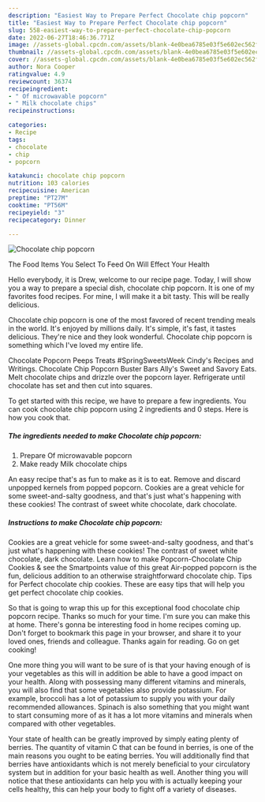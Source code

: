```yaml
---
description: "Easiest Way to Prepare Perfect Chocolate chip popcorn"
title: "Easiest Way to Prepare Perfect Chocolate chip popcorn"
slug: 558-easiest-way-to-prepare-perfect-chocolate-chip-popcorn
date: 2022-06-27T18:46:36.771Z
image: //assets-global.cpcdn.com/assets/blank-4e0bea6785e03f5e602ec562f230caae08da540cada707380b4fe1bbebba43da.png
thumbnail: //assets-global.cpcdn.com/assets/blank-4e0bea6785e03f5e602ec562f230caae08da540cada707380b4fe1bbebba43da.png
cover: //assets-global.cpcdn.com/assets/blank-4e0bea6785e03f5e602ec562f230caae08da540cada707380b4fe1bbebba43da.png
author: Nora Cooper
ratingvalue: 4.9
reviewcount: 36374
recipeingredient:
- " Of microwavable popcorn"
- " Milk chocolate chips"
recipeinstructions:

categories:
- Recipe
tags:
- chocolate
- chip
- popcorn

katakunci: chocolate chip popcorn 
nutrition: 103 calories
recipecuisine: American
preptime: "PT27M"
cooktime: "PT56M"
recipeyield: "3"
recipecategory: Dinner

---
```



![Chocolate chip popcorn](//assets-global.cpcdn.com/assets/blank-4e0bea6785e03f5e602ec562f230caae08da540cada707380b4fe1bbebba43da.png)

The Food Items You Select To Feed On Will Effect Your Health

Hello everybody, it is Drew, welcome to our recipe page. Today, I will show you a way to prepare a special dish, chocolate chip popcorn. It is one of my favorites food recipes. For mine, I will make it a bit tasty. This will be really delicious.

Chocolate chip popcorn is one of the most favored of recent trending meals in the world. It's enjoyed by millions daily. It's simple, it's fast, it tastes delicious. They're nice and they look wonderful. Chocolate chip popcorn is something which I've loved my entire life.

Chocolate Popcorn Peeps Treats #SpringSweetsWeek Cindy&#39;s Recipes and Writings. Chocolate Chip Popcorn Buster Bars Ally&#39;s Sweet and Savory Eats. Melt chocolate chips and drizzle over the popcorn layer. Refrigerate until chocolate has set and then cut into squares.


To get started with this recipe, we have to prepare a few ingredients. You can cook chocolate chip popcorn using 2 ingredients and 0 steps. Here is how you cook that.

<!--inarticleads1-->

##### The ingredients needed to make Chocolate chip popcorn:

1. Prepare  Of microwavable popcorn
1. Make ready  Milk chocolate chips


An easy recipe that&#39;s as fun to make as it is to eat. Remove and discard unpopped kernels from popped popcorn. Cookies are a great vehicle for some sweet-and-salty goodness, and that&#39;s just what&#39;s happening with these cookies! The contrast of sweet white chocolate, dark chocolate. 

<!--inarticleads2-->

##### Instructions to make Chocolate chip popcorn:



Cookies are a great vehicle for some sweet-and-salty goodness, and that&#39;s just what&#39;s happening with these cookies! The contrast of sweet white chocolate, dark chocolate. Learn how to make Popcorn-Chocolate Chip Cookies &amp; see the Smartpoints value of this great Air-popped popcorn is the fun, delicious addition to an otherwise straightforward chocolate chip. Tips for Perfect chocolate chip cookies. These are easy tips that will help you get perfect chocolate chip cookies. 

So that is going to wrap this up for this exceptional food chocolate chip popcorn recipe. Thanks so much for your time. I'm sure you can make this at home. There's gonna be interesting food in home recipes coming up. Don't forget to bookmark this page in your browser, and share it to your loved ones, friends and colleague. Thanks again for reading. Go on get cooking!

One more thing you will want to be sure of is that your having enough of is your vegetables as this will in addition be able to have a good impact on your health. Along with possessing many different vitamins and minerals, you will also find that some vegetables also provide potassium. For example, broccoli has a lot of potassium to supply you with your daily recommended allowances. Spinach is also something that you might want to start consuming more of as it has a lot more vitamins and minerals when compared with other vegetables.

Your state of health can be greatly improved by simply eating plenty of berries. The quantity of vitamin C that can be found in berries, is one of the main reasons you ought to be eating berries. You will additionally find that berries have antioxidants which is not merely beneficial to your circulatory system but in addition for your basic health as well. Another thing you will notice that these antioxidants can help you with is actually keeping your cells healthy, this can help your body to fight off a variety of diseases.
